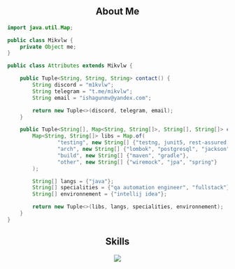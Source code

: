 <h2 align="center">About Me</h2>

```java
import java.util.Map;

public class Mikvlw {
    private Object me;
}

public class Attributes extends Mikvlw {

    public Tuple<String, String, String> contact() {
        String discord = "m1kvlw";
        String telegram = "t.me/mikvlw";
        String email = "ishagunmv@yandex.com";

        return new Tuple<>(discord, telegram, email);
    }

    public Tuple<String[], Map<String, String[]>, String[], String[]> coding() {
        Map<String, String[]> libs = Map.of(
                "testing", new String[] {"testng, junit5, rest-assured, selenide, assertj, hamcrest", "allure"},
                "arch", new String[] {"lombok", "postgresql", "jackson", "javax", "mongodb", "rabbitmq", "slf4j"},
                "build", new String[] {"maven", "gradle"},
                "other", new String[] {"wiremock", "jpa", "spring"}
        );

        String[] langs = {"java"};
        String[] specialities = {"qa automation engineer", "fullstack"};
        String[] environnement = {"intellij idea"};

        return new Tuple<>(libs, langs, specialities, environnement);
    }
}
```
<h2 align="center">Skills </h2>

<p align="center">
  <a href="https://skillicons.dev">
    <img src="https://skillicons.dev/icons?i=java,idea,jenkins,selenium,linux,docker,postgres,mongo,rabbitmq" />
  </a>
</p>
